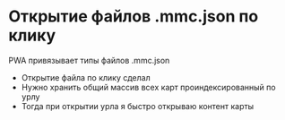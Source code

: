 # Открытие файлов .mmc.json по клику

PWA привязывает типы файлов .mmc.json

- Открытие файла по клику сделал
- Нужно хранить общий массив всех карт проиндексированный по урлу
- Тогда при открытии урла я быстро открываю контент карты
